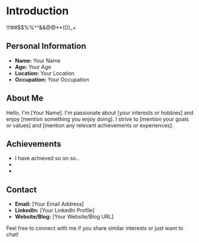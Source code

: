 # Introduction
!!!##$$%%^^&&@@**(())_+
## Personal Information
- **Name:** Your Name
- **Age:** Your Age
- **Location:** Your Location
- **Occupation:** Your Occupation

## About Me
Hello, I'm [Your Name]. I'm passionate about [your interests or hobbies] and enjoy [mention something you enjoy doing]. I strive to [mention your goals or values] and [mention any relevant achievements or experiences]. 

## Achievements
- I have achieved so on so..
-
-

## Contact
- **Email:** [Your Email Address]
- **LinkedIn:** [Your LinkedIn Profile]
- **Website/Blog:** [Your Website/Blog URL]

Feel free to connect with me if you share similar interests or just want to chat!
